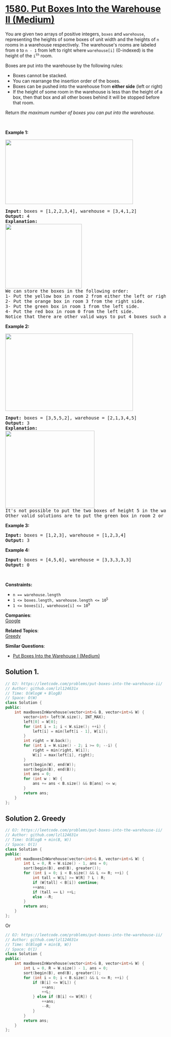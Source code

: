 # [1580. Put Boxes Into the Warehouse II (Medium)](https://leetcode.com/problems/put-boxes-into-the-warehouse-ii/)

<p>You are given two arrays of positive integers, <code>boxes</code> and <code>warehouse</code>, representing the heights of some boxes of unit width and the heights of <code>n</code> rooms in a warehouse respectively. The warehouse's rooms are labeled from <code>0</code> to <code>n - 1</code> from left to right where <code>warehouse[i]</code> (0-indexed) is the height of the <code>i<sup>th</sup></code> room.</p>

<p>Boxes are put into the warehouse by the following rules:</p>

<ul>
	<li>Boxes cannot be stacked.</li>
	<li>You can rearrange the insertion order of the boxes.</li>
	<li>Boxes can be pushed into the warehouse from <strong>either side</strong> (left or right)</li>
	<li>If the height of some room in the warehouse is less than the height of a box, then that box and all other boxes behind it will be stopped before that room.</li>
</ul>

<p>Return <em>the maximum number of boxes you can put into the warehouse.</em></p>

<p>&nbsp;</p>
<p><strong>Example 1:</strong></p>
<img alt="" src="https://assets.leetcode.com/uploads/2020/08/30/22.png" style="width: 401px; height: 202px;">
<pre><strong>Input:</strong> boxes = [1,2,2,3,4], warehouse = [3,4,1,2]
<strong>Output:</strong> 4
<strong>Explanation:
<img alt="" src="https://assets.leetcode.com/uploads/2020/08/30/22-1.png" style="width: 240px; height: 202px;">
</strong>We can store the boxes in the following order:
1- Put the yellow box in room 2 from either the left or right side.
2- Put the orange box in room 3 from the right side.
3- Put the green box in room 1 from the left side.
4- Put the red box in room 0 from the left side.
Notice that there are other valid ways to put 4 boxes such as swapping the red and green boxes or the red and orange boxes.
</pre>

<p><strong>Example 2:</strong></p>
<img alt="" src="https://assets.leetcode.com/uploads/2020/08/30/22-2.png" style="width: 401px; height: 242px;">
<pre><strong>Input:</strong> boxes = [3,5,5,2], warehouse = [2,1,3,4,5]
<strong>Output:</strong> 3
<strong>Explanation:
<img alt="" src="https://assets.leetcode.com/uploads/2020/08/30/22-3.png" style="width: 280px; height: 242px;">
</strong>It's not possible to put the two boxes of height 5 in the warehouse since there's only 1 room of height &gt;= 5.
Other valid solutions are to put the green box in room 2 or to put the orange box first in room 2 before putting the green and red boxes.
</pre>

<p><strong>Example 3:</strong></p>

<pre><strong>Input:</strong> boxes = [1,2,3], warehouse = [1,2,3,4]
<strong>Output:</strong> 3
</pre>

<p><strong>Example 4:</strong></p>

<pre><strong>Input:</strong> boxes = [4,5,6], warehouse = [3,3,3,3,3]
<strong>Output:</strong> 0
</pre>

<p>&nbsp;</p>
<p><strong>Constraints:</strong></p>

<ul>
	<li><code>n == warehouse.length</code></li>
	<li><code>1 &lt;= boxes.length, warehouse.length &lt;= 10<sup>5</sup></code></li>
	<li><code>1 &lt;= boxes[i], warehouse[i] &lt;= 10<sup>9</sup></code></li>
</ul>

**Companies**:  
[Google](https://leetcode.com/company/google)

**Related Topics**:  
[Greedy](https://leetcode.com/tag/greedy/)

**Similar Questions**:
* [Put Boxes Into the Warehouse I (Medium)](https://leetcode.com/problems/put-boxes-into-the-warehouse-i/)

## Solution 1.

```cpp
// OJ: https://leetcode.com/problems/put-boxes-into-the-warehouse-ii/
// Author: github.com/lzl124631x
// Time: O(WlogW + BlogB)
// Space: O(W)
class Solution {
public:
    int maxBoxesInWarehouse(vector<int>& B, vector<int>& W) {
        vector<int> left(W.size(), INT_MAX);
        left[0] = W[0];
        for (int i = 1; i < W.size(); ++i) {
            left[i] = min(left[i - 1], W[i]);
        }
        int right = W.back();
        for (int i = W.size() - 2; i >= 0; --i) {
            right = min(right, W[i]);
            W[i] = max(left[i], right);
        }
        sort(begin(W), end(W));
        sort(begin(B), end(B));
        int ans = 0;
        for (int w : W) {
            ans += ans < B.size() && B[ans] <= w;
        }
        return ans;
    }
};
```

## Solution 2. Greedy

```cpp
// OJ: https://leetcode.com/problems/put-boxes-into-the-warehouse-ii/
// Author: github.com/lzl124631x
// Time: O(BlogB + min(B, W))
// Space: O(1)
class Solution {
public:
    int maxBoxesInWarehouse(vector<int>& B, vector<int>& W) {
        int L = 0, R = W.size() - 1, ans = 0;
        sort(begin(B), end(B), greater());
        for (int i = 0; i < B.size() && L <= R; ++i) {
            int tall = W[L] >= W[R] ? L : R;
            if (W[tall] < B[i]) continue;
            ++ans;
            if (tall == L) ++L;
            else --R;
        }
        return ans;
    }
};
```

Or

```cpp
// OJ: https://leetcode.com/problems/put-boxes-into-the-warehouse-ii/
// Author: github.com/lzl124631x
// Time: O(BlogB + min(B, W))
// Space: O(1)
class Solution {
public:
    int maxBoxesInWarehouse(vector<int>& B, vector<int>& W) {
        int L = 0, R = W.size() - 1, ans = 0;
        sort(begin(B), end(B), greater());
        for (int i = 0; i < B.size() && L <= R; ++i) {
            if (B[i] <= W[L]) {
                ++ans;
                ++L;
            } else if (B[i] <= W[R]) {
                ++ans;
                --R;
            }
        }
        return ans;
    }
};
```